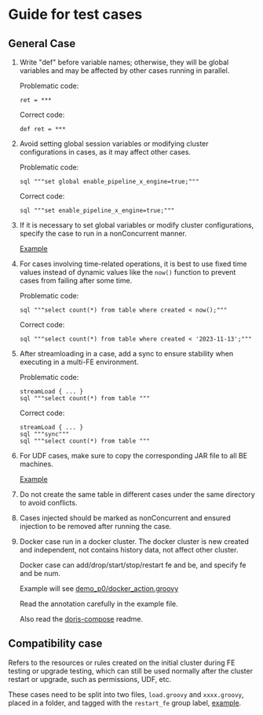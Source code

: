 <!--
Licensed to the Apache Software Foundation (ASF) under one
or more contributor license agreements.  See the NOTICE file
distributed with this work for additional information
regarding copyright ownership.  The ASF licenses this file
to you under the Apache License, Version 2.0 (the
"License"); you may not use this file except in compliance
with the License.  You may obtain a copy of the License at

  http://www.apache.org/licenses/LICENSE-2.0

Unless required by applicable law or agreed to in writing,
software distributed under the License is distributed on an
"AS IS" BASIS, WITHOUT WARRANTIES OR CONDITIONS OF ANY
KIND, either express or implied.  See the License for the
specific language governing permissions and limitations
under the License.
-->

# Guide for test cases

## General Case

1. Write "def" before variable names; otherwise, they will be global variables and may be affected by other cases running in parallel.

    Problematic code:
    ```
    ret = ***
    ```

    Correct code:
    ```
    def ret = ***
    ```

2. Avoid setting global session variables or modifying cluster configurations in cases, as it may affect other cases.

    Problematic code:
    ```
    sql """set global enable_pipeline_x_engine=true;"""
    ```

    Correct code:
    ```
    sql """set enable_pipeline_x_engine=true;"""
    ```

3. If it is necessary to set global variables or modify cluster configurations, specify the case to run in a nonConcurrent manner.

    [Example](https://github.com/apache/doris/blob/master/regression-test/suites/query_p0/sql_functions/cast_function/test_cast_string_to_array.groovy#L18)

4. For cases involving time-related operations, it is best to use fixed time values instead of dynamic values like the `now()` function to prevent cases from failing after some time.

    Problematic code:
    ```
    sql """select count(*) from table where created < now();"""
    ```

    Correct code:
    ```
    sql """select count(*) from table where created < '2023-11-13';"""
    ```

5. After streamloading in a case, add a sync to ensure stability when executing in a multi-FE environment.

    Problematic code:
    ```
    streamLoad { ... }
    sql """select count(*) from table """
    ```

    Correct code:
    ```
    streamLoad { ... }
    sql """sync"""
    sql """select count(*) from table """
    ```

6. For UDF cases, make sure to copy the corresponding JAR file to all BE machines.

    [Example](https://github.com/apache/doris/blob/master/regression-test/suites/javaudf_p0/test_javaudf_case.groovy#L27) 

7. Do not create the same table in different cases under the same directory to avoid conflicts.

8. Cases injected should be marked as nonConcurrent and ensured injection to be removed after running the case.

9. Docker case run in a docker cluster. The docker cluster is new created and independent, not contains history data, not affect other cluster.

   Docker case can add/drop/start/stop/restart fe and be, and specify fe and be num.

   Example will see [demo_p0/docker_action.groovy](https://github.com/apache/doris/blob/master/regression-test/suites/demo_p0/docker_action.groovy)

   Read the annotation carefully in the example file.

   Also read the [doris-compose](https://github.com/apache/doris/tree/master/docker/runtime/doris-compose) readme.

## Compatibility case

Refers to the resources or rules created on the initial cluster during FE testing or upgrade testing, which can still be used normally after the cluster restart or upgrade, such as permissions, UDF, etc.

These cases need to be split into two files, `load.groovy` and `xxxx.groovy`, placed in a folder, and tagged with the `restart_fe` group label, [example](https://github.com/apache/doris/pull/37118).


